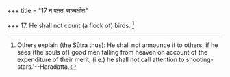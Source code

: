 +++
title = "17 न पततः सञ्चक्षीतः"

+++
17. He shall not count (a flock of) birds. [^8] 


[^8]:  Others explain (the Sūtra thus): He shall not announce it to others, if he sees (the souls of) good men falling from heaven on account of the expenditure of their merit, (i.e.) he shall not call attention to shooting-stars.'--Haradatta.
